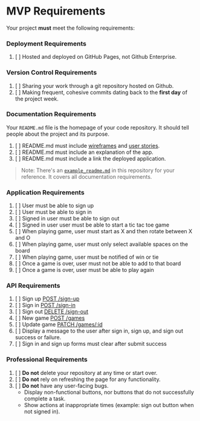# MVP Requirements

Your project **must** meet the following requirements:

### Deployment Requirements

1.  [ ] Hosted and deployed on GitHub Pages, not Github Enterprise.

### Version Control Requirements

1.  [ ] Sharing your work through a git repository hosted on Github.
1.  [ ] Making frequent, cohesive commits dating back to the **first day**
of the project week.

### Documentation Requirements

Your `README.md` file is the homepage of your code repository. It should tell
people about the project and its purpose.

1. [ ] README.md must include [wireframes](example_readme.md#wireframe) and [user stories](example_readme.md#user-stories).
2. [ ] README.md must include an explanation of the app.
3. [ ] README.md must include a link the deployed application.

> Note: There's an [`example_readme.md`](example_readme.md) in this repository for your reference. It covers all documentation requirements.

### Application Requirements

1.  [ ] User must be able to sign up
1.  [ ] User must be able to sign in
1.  [ ] Signed in user must be able to sign out
1.  [ ] Signed in user user must be able to start a tic tac toe game
1.  [ ] When playing game, user must start as X and then rotate between X and O
1.  [ ] When playing game, user must only select available spaces on the board
1.  [ ] When playing game, user must be notified of win or tie
1.  [ ] Once a game is over, user must not be able to add to that board
1.  [ ] Once a game is over, user must be able to play again

### API Requirements

1.  [ ] Sign up [POST /sign-up](https://git.generalassemb.ly/ga-wdi-boston/game-project-api/blob/master/docs/user.md#signup)
1.  [ ] Sign in [POST /sign-in](https://git.generalassemb.ly/ga-wdi-boston/game-project-api/blob/master/docs/user.md#signin)
1.  [ ] Sign out [DELETE /sign-out](https://git.generalassemb.ly/ga-wdi-boston/game-project-api/blob/master/docs/user.md#signout)
1.  [ ] New game [POST /games](https://git.generalassemb.ly/ga-wdi-boston/game-project-api/blob/master/docs/game.md#create)
1.  [ ] Update game [PATCH /games/:id](https://git.generalassemb.ly/ga-wdi-boston/game-project-api/blob/master/docs/game.md#update)
1.  [ ] Display a message to the user after sign in, sign up, and sign out success or failure.
1.  [ ] Sign in and sign up forms must clear after submit success

### Professional Requirements

1.  [ ] **Do not** delete your repository at any time or start over.
1.  [ ] **Do not** rely on refreshing the page for any functionality.
1.  [ ] **Do not** have any user-facing bugs.
    -  Display non-functional buttons, nor buttons that do not successfully complete a task.
    -  Show actions at inappropriate times (example: sign out button when not signed in).
